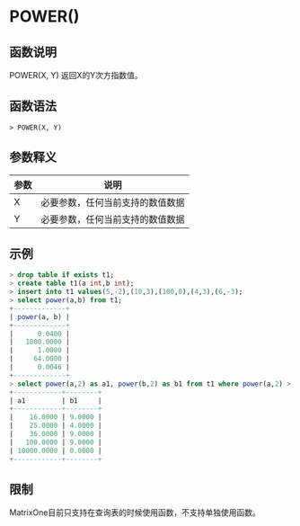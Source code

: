 # **POWER()**

## **函数说明**

POWER(X, Y) 返回X的Y次方指数值。



## **函数语法**

```
> POWER(X, Y)
```
## **参数释义**
|  参数   | 说明  |
|  ----  | ----  |
| X | 必要参数，任何当前支持的数值数据 |
| Y | 必要参数，任何当前支持的数值数据 |


## **示例**

```sql
> drop table if exists t1;
> create table t1(a int,b int);
> insert into t1 values(5,-2),(10,3),(100,0),(4,3),(6,-3);
> select power(a,b) from t1;
+-------------+
| power(a, b) |
+-------------+
|      0.0400 |
|   1000.0000 |
|      1.0000 |
|     64.0000 |
|      0.0046 |
+-------------+
> select power(a,2) as a1, power(b,2) as b1 from t1 where power(a,2) > power(b,2) order by a1 asc;
+------------+--------+
| a1         | b1     |
+------------+--------+
|    16.0000 | 9.0000 |
|    25.0000 | 4.0000 |
|    36.0000 | 9.0000 |
|   100.0000 | 9.0000 |
| 10000.0000 | 0.0000 |
+------------+--------+
```

## **限制**
MatrixOne目前只支持在查询表的时候使用函数，不支持单独使用函数。